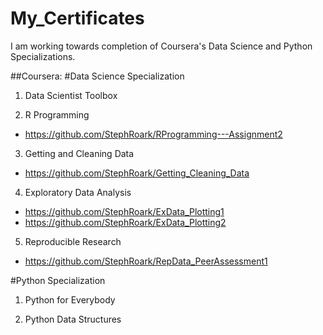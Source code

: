 # My_Certificates

I am working towards completion of Coursera's Data Science and Python Specializations.

##Coursera:
#Data Science Specialization
1. Data Scientist Toolbox

2. R Programming
- https://github.com/StephRoark/RProgramming---Assignment2

3. Getting and Cleaning Data
- https://github.com/StephRoark/Getting_Cleaning_Data

4. Exploratory Data Analysis
- https://github.com/StephRoark/ExData_Plotting1
- https://github.com/StephRoark/ExData_Plotting2

5. Reproducible Research
- https://github.com/StephRoark/RepData_PeerAssessment1


#Python Specialization
1. Python for Everybody

2. Python Data Structures




